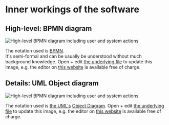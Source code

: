 # Inner workings of the software

## High-level: BPMN diagram

<img src="https://raw.githubusercontent.com/SergelsOrg/csv2tex/images_and_data/high_level_workflow.bpmn.svg" title="High-level BPMN diagram including user and system actions" style="max-width: 100%;" />

The notation used is [BPMN](https://en.wikipedia.org/wiki/Business_Process_Model_and_Notation).  
It's semi-formal and can be usually be understood without much background knowledge. 
Open + edit [the underlying file](images_and_data/high_level_workflow.bpmn) to update this image, e.g. the editor on [this website](https://demo.bpmn.io/) is available free of charge.

## Details: UML Object diagram  

<img src="https://raw.githubusercontent.com/SergelsOrg/csv2tex/images_and_data/uml_object.puml.svg" title="High-level BPMN diagram including user and system actions" style="max-width: 100%;" />

The notation used is [the UML's](https://en.wikipedia.org/wiki/Unified_Modeling_Language) [Object Diagram](https://en.wikipedia.org/wiki/Object_diagram).
Open + edit [the underlying file](images_and_data/uml_object.puml) to update this image, e.g. the editor on [this website](https://www.plantuml.com/plantuml/uml/) is available free of charge. 


